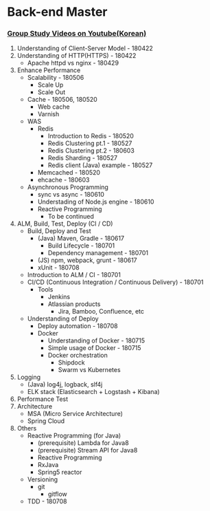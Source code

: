# Back-end Master 

### [Group Study Videos on Youtube(Korean)](https://www.youtube.com/playlist?list=PLNjS6j7Xf4qj8kKE3XkhirE6RTDjSicsa)

1. Understanding of Client-Server Model - 180422
1. Understanding of HTTP(HTTPS) - 180422
    - Apache httpd vs nginx - 180429
1. Enhance Performance
    - Scalability - 180506
      - Scale Up
      - Scale Out
    - Cache - 180506, 180520
      - Web cache
      - Varnish
    - WAS
      - Redis 
        * Introduction to Redis - 180520
        * Redis Clustering pt.1 - 180527
        * Redis Clustering pt.2 - 180603
        * Redis Sharding - 180527
        * Redis client (Java) example - 180527
      - Memcached - 180520
      - ehcache - 180603
   - Asynchronous Programming
     - sync vs async - 180610
     - Understading of Node.js engine - 180610
     - Reactive Programming 
       - To be continued
1. ALM, Build, Test, Deploy (CI / CD)
   - Build, Deploy and Test
     - (Java) Maven, Gradle - 180617
       * Build Lifecycle - 180701
       * Dependency management - 180701
     - (JS) npm, webpack, grunt - 180617
     - xUnit - 180708
   - Introduction to ALM / CI - 180701
   - CI/CD (Continuous Integration / Continuous Delivery) - 180701
     - Tools
       - Jenkins
       - Atlassian products
         - Jira, Bamboo, Confluence, etc
   - Understanding of Deploy
     - Deploy automation - 180708
     - Docker
       - Understanding of Docker - 180715
       - Simple usage of Docker - 180715
       - Docker orchestration
         - Shipdock
         - Swarm vs Kubernetes
1. Logging
   - (Java) log4j, logback, slf4j
   - ELK stack (Elasticsearch + Logstash + Kibana)
1. Performance Test
1. Architecture
   - MSA (Micro Service Architecture)
   - Spring Cloud
1. Others
   - Reactive Programming (for Java)
     - (prerequisite) Lambda for Java8
     - (prerequisite) Stream API for Java8
     - Reactive Programming
     - RxJava
     - Spring5 reactor
   - Versioning
     - git
       - gitflow
   - TDD - 180708
